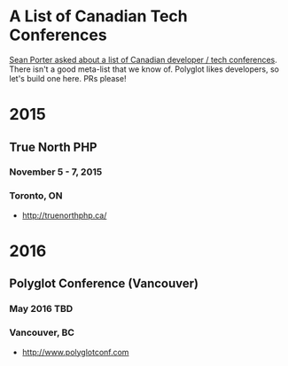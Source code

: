 # A List of Canadian Tech Conferences

[Sean Porter asked about a list of Canadian developer / tech conferences](https://twitter.com/portertech/status/656907584746577920). There isn't a good meta-list that we know of. Polyglot likes developers, so let's build one here. PRs please!

# 2015

## True North PHP
### November 5 - 7, 2015
### Toronto, ON

* http://truenorthphp.ca/

# 2016

## Polyglot Conference (Vancouver)
### May 2016 TBD
### Vancouver, BC

* http://www.polyglotconf.com
